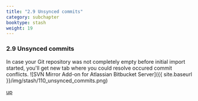 ```yaml
---
title: "2.9 Unsynced commits"
category: subchapter
booktype: stash
weight: 19
---
```


### 2.9 Unsynced commits

In case your Git repository was not completely empty before initial import started, you'll get new tab where you could resolve occured commit conflicts.
![SVN Mirror Add-on for Atlassian Bitbucket Server]({{ site.baseurl }}/img/stash/110_unsynced_commits.png)

[up](#up)
